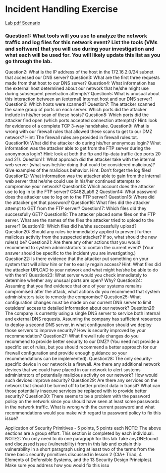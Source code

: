 # Incident Handling Exercise

[Lab pdf Scenario](https://github.com/bhklimk/CS482/blob/master/labs/Incident_Handling/L.pdf)

### Question1: What tools will you use to analyze the network trafﬁc and log ﬁles for this network event? List the tools (VMs and software) that you will use during your investigation and what each will be used for. You will likely update this list as you go through the lab.
Question2: What is the IP address of the host in the 172.16.2.0/24 subnet that accessed our DNS server?
Question3: What are the ﬁrst three requests made from that host to our DNS server?
Question4: What information has the external host determined about our network that he/she might use during subsequent penetration attempts?
Question5: What is unusual about this interaction between an (external) Internet host and our DNS server?
Question6: Which hosts were scanned?
Question7: The attacker scanned the same group of ports on each server. Which ports did the attacker include in his/her scan of these hosts?
Question8: Which ports did the attacker ﬁnd open (which ports accepted connection attempts)? Hint: look for evidence of a complete TCP 3-way handshake.
Question9: What is wrong with our ﬁrewall rules that allowed these scans to get to our DMZ network? Hint: The ﬁrewall rules are provided in ﬁrewall rules.txt.
Question10: What did the attacker do during his/her anonymous login? What information was the attacker able to get from the FTP server during the anonymous login? Hint: look at both the ftp and ftp-data trafﬁc (tcp ports 20 and 21).
Question11: What approach did the attacker take with the internal web server (what was he/she doing that could be considered malicious)? Give examples of the malicious behavior. Hint: Don’t forget the log ﬁles!
Question12: What information was the attacker able to gain from the internal web server that he/she could use in his/her continued attempts to compromise your network?
Question13: Which account does the attacker use to log in to the FTP server?
CS482Lab9 2
Question14: What password does the attacker use to log on to the FTP server? Question15: Where did the attacker get that password? Question16: What ﬁles did the attacker attempt to GET from the FTP server? Question17: Which ﬁles did they successfully GET? Question18: The attacker placed some ﬁles on the FTP server. What are the names of the ﬁles the attacker tried to upload to the server?
Question19: Which ﬁles did he/she successfully upload? Question20: Should any rules be immediately applied to prevent further malicious activity from the suspected attacker? If so, what should the new rule(s) be?
Question21: Are there any other actions that you would recommend to system administrators to contain the current event? (Your answer should be speciﬁc to the incident you are investigating.)
Question22: Is there evidence that the attacker put something on your system that will allow him or her to easily regain access? Hint: What ﬁles did the attacker UPLOAD to your network and what might he/she be able to do with them?
Question23: What server would you check immediately to determine whether any unusual ports are open? Why?
Question24: Assuming that you ﬁnd evidence that one of your systems remains compromised after the attack, what actions do you recommend that system administrators take to remedy the compromise?
Question25: What conﬁguration changes must be made on our current DNS server to limit outsiders’ access to detailed information about our network?
Question26: The company is currently using a single DNS server to service both internal and external DNS requests. Assuming the company has sufﬁcient resources to deploy a second DNS server, in what conﬁguration should we deploy those servers to improve security? How is security improved by your recommendation?
Question27: What ﬁrewall rule changes do you recommend to provide better security to our DMZ? (You need not provide a speciﬁc set of rules, but you should recommend a better approach for our ﬁrewall conﬁguration and provide enough guidance so your recommendations can be implemented).
Question28: The only security-speciﬁc device in our network is a ﬁrewall. Are there any additional network devices that we could have placed in our network to alert systems administrators of potentially malicious activity on our network? How would such devices improve security?
Question29: Are there any services on the network that should be turned off to better protect data in transit? What can those potentially insecure services be replaced with to provide better security?
Question30: There seems to be a problem with the password policy on the network since you should have seen at least some passwords in the network trafﬁc. What is wrong with the current password and what recommendations would you make with regard to password policy to ﬁx this issue?

Application of Security Primitives - 5 points, 5 points each
NOTE: The above sections are a group effort. This section is completed by each individual. 
NOTE2: You only need to do one paragraph for this lab 
Take anyONEfound and discussed issue (vulnerability) from in this lab and explain this vulnerability in a short paragraph using at least two of the terms from the three basic security primitives discussed in lesson 2 (CIA+ Triad, 4 Elements of Defensible Systems, and the 13 Security Design Principles). Make sure you address how you would ﬁx this issu

